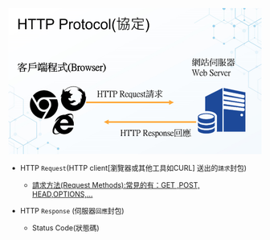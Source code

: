 ![HTTP 協定](./HTTPProtocol.png)

- HTTP `Request`(HTTP client[瀏覽器或其他工具如CURL] 送出的`請求`封包)
  - [請求方法(Request Methods):常見的有：GET ,POST, HEAD,OPTIONS,…](https://zh.wikipedia.org/wiki/超文本傳輸協議#請求方法)

- HTTP `Response` (伺服器`回應`封包)
  - Status Code(狀態碼)
